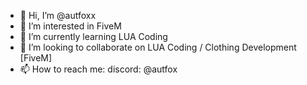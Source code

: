 - 👋 Hi, I’m @autfoxx
- 👀 I’m interested in FiveM
- 🌱 I’m currently learning LUA Coding
- 💞️ I’m looking to collaborate on LUA Coding / Clothing Development [FiveM]
- 📫 How to reach me: discord: @autfox

<!---
autfoxx/autfoxx is a ✨ special ✨ repository because its `README.md` (this file) appears on your GitHub profile.
You can click the Preview link to take a look at your changes.
--->
